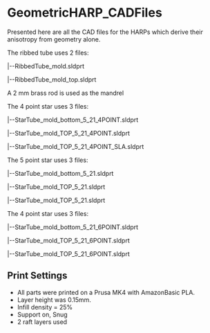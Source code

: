 # GeometricHARP_CADFiles

Presented here are all the CAD files for the HARPs which derive their anisotropy from geometry alone. 

The ribbed tube uses 2 files:

|--RibbedTube_mold.sldprt

|--RibbedTube_mold_top.sldprt

A 2 mm brass rod is used as the mandrel


The 4 point star uses 3 files:

|--StarTube_mold_bottom_5_21_4POINT.sldprt

|--StarTube_mold_TOP_5_21_4POINT.sldprt

|--StarTube_mold_TOP_5_21_4POINT_SLA.sldprt



The 5 point star uses 3 files:

|--StarTube_mold_bottom_5_21.sldprt

|--StarTube_mold_TOP_5_21.sldprt

|--StarTube_mold_TOP_5_21.sldprt



The 4 point star uses 3 files:

|--StarTube_mold_bottom_5_21_6POINT.sldprt

|--StarTube_mold_TOP_5_21_6POINT.sldprt

|--StarTube_mold_TOP_5_21_6POINT.sldprt


## Print Settings

- All parts were printed on a Prusa MK4 with AmazonBasic PLA. 
- Layer height was 0.15mm.
- Infill density = 25%
- Support on, Snug
- 2 raft layers used
